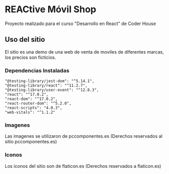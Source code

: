 # REACtive Móvil Shop

Proyecto realizado para el curso "Desarrollo en React" de Coder House

## Uso del sitio

El sitio es una demo de una web de venta de moviles de diferentes marcas, los precios son ficticios.

### Dependencias Instaladas

    "@testing-library/jest-dom": "^5.14.1",
    "@testing-library/react": "^11.2.7",
    "@testing-library/user-event": "^12.8.3",
    "react": "^17.0.2",
    "react-dom": "^17.0.2",
    "react-router-dom": "^5.2.0",
    "react-scripts": "4.0.3",
    "web-vitals": "^1.1.2"

### Imagenes

Las imagenes se utilizaron de pccomponentes.es (Derechos reservados al sitio pccomponentes.es)

### Iconos

Los iconos del sitio son de flaticon.es (Derechos reservados a flaticon.es)
